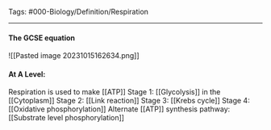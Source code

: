 Tags: #000-Biology/Definition/Respiration 

---
#### The GCSE equation
![[Pasted image 20231015162634.png]]

#### At A Level:
Respiration is used to make [[ATP]]
Stage 1: [[Glycolysis]] in the [[Cytoplasm]]
Stage 2: [[Link reaction]]
Stage 3: [[Krebs cycle]]
Stage 4: [[Oxidative phosphorylation]]
Alternate [[ATP]] synthesis pathway: [[Substrate level phosphorylation]]
